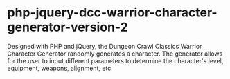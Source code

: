 # php-jquery-dcc-warrior-character-generator-version-2
Designed with PHP and jQuery, the Dungeon Crawl Classics Warrior Character Generator randomly generates a character.  The generator allows for the user to input different parameters to determine the character's level, equipment, weapons, alignment, etc.
